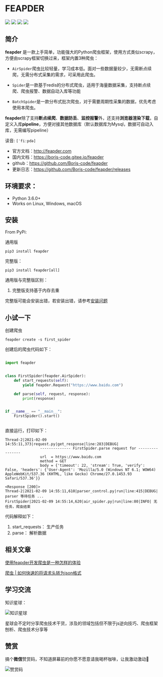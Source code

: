 # FEAPDER

![](https://img.shields.io/badge/python-3.6-brightgreen)
![](https://img.shields.io/github/watchers/Boris-code/feapder?style=social)
![](https://img.shields.io/github/stars/Boris-code/feapder?style=social)
![](https://img.shields.io/github/forks/Boris-code/feapder?style=social)

## 简介

**feapder** 是一款上手简单，功能强大的Python爬虫框架，使用方式类似scrapy，方便由scrapy框架切换过来，框架内置3种爬虫：

- `AirSpider`爬虫比较轻量，学习成本低。面对一些数据量较少，无需断点续爬，无需分布式采集的需求，可采用此爬虫。

- `Spider`是一款基于redis的分布式爬虫，适用于海量数据采集，支持断点续爬、爬虫报警、数据自动入库等功能

- `BatchSpider`是一款分布式批次爬虫，对于需要周期性采集的数据，优先考虑使用本爬虫。

**feapder**除了支持**断点续爬**、**数据防丢**、**监控报警**外，还支持**浏览器渲染下载**，自定义入库**pipeline**，方便对接其他数据库（默认数据库为Mysql，数据可自动入库，无需编写pipeline）

读音: `[ˈfiːpdə]`

- 官方文档：http://feapder.com
- 国内文档：https://boris-code.gitee.io/feapder
- github：https://github.com/Boris-code/feapder
- 更新日志：https://github.com/Boris-code/feapder/releases


## 环境要求：

- Python 3.6.0+
- Works on Linux, Windows, macOS

## 安装

From PyPi:

通用版

```shell
pip3 install feapder
```    

完整版：

```shell
pip3 install feapder[all]
``` 

通用版与完整版区别：

1. 完整版支持基于内存去重

完整版可能会安装出错，若安装出错，请参考[安装问题](question/安装问题)

## 小试一下

创建爬虫

```shell
feapder create -s first_spider
```

创建后的爬虫代码如下：

```python

import feapder


class FirstSpider(feapder.AirSpider):
    def start_requests(self):
        yield feapder.Request("https://www.baidu.com")

    def parse(self, request, response):
        print(response)


if __name__ == "__main__":
    FirstSpider().start()
        
```

直接运行，打印如下：

```shell
Thread-2|2021-02-09 14:55:11,373|request.py|get_response|line:283|DEBUG|
                -------------- FirstSpider.parse request for ----------------
                url  = https://www.baidu.com
                method = GET
                body = {'timeout': 22, 'stream': True, 'verify': False, 'headers': {'User-Agent': 'Mozilla/5.0 (Windows NT 6.1; WOW64) AppleWebKit/537.36 (KHTML, like Gecko) Chrome/27.0.1453.93 Safari/537.36'}}

<Response [200]>
Thread-2|2021-02-09 14:55:11,610|parser_control.py|run|line:415|DEBUG| parser 等待任务 ...
FirstSpider|2021-02-09 14:55:14,620|air_spider.py|run|line:80|INFO| 无任务，爬虫结束
```

代码解释如下：

1. start_requests： 生产任务
2. parse： 解析数据

## 相关文章

[使用feapder开发爬虫是一种怎样的体验
](https://mp.weixin.qq.com/s/WfClSbsjrn_4aPyI5hsalg)

[爬虫 | 如何快速的将请求头转为json格式](https://mp.weixin.qq.com/s/BgAGo7HwlHxL8jDL5TSuHQ)



## 学习交流

知识星球：

![知识星球](http://markdown-media.oss-cn-beijing.aliyuncs.com/2020/02/16/zhi-shi-xing-qiu.jpeg)

星球会不定时分享爬虫技术干货，涉及的领域包括但不限于js逆向技巧、爬虫框架刨析、爬虫技术分享等

## 赞赏

搞个**微信**赞赏码，不知道屏幕前的你愿不愿意请我喝杯咖啡，让我激动激动🥺

![赞赏码](http://markdown-media.oss-cn-beijing.aliyuncs.com/2021/03/16/zan-shang-ma.png)
